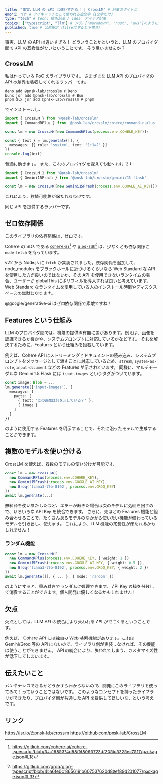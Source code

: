 ```yaml
---
title: "事実、LLM の API は違いすぎる！ | CrossLM" # 記事のタイトル
emoji: "🤖" # アイキャッチとして使われる絵文字（1文字だけ）
type: "tech" # tech: 技術記事 / idea: アイデア記事
topics: ["typescript", "llm"] # タグ。["markdown", "rust", "aws"]のように指定する
published: true # 公開設定（falseにすると下書き）
---
```

事実、LLM の API は違いすぎる！
どういうことかというと、LLM のプロバイダ間で API の互換性がないということです。
そう思いませんか？

## CrossLM
私は作っている PoC のライブラリです。
さまざまな LLM API のプロバイダの API の差異を吸収してくれるラッパーです。

```shell
deno add @pnsk-lab/crosslm # Deno
bunx jsr add @pnsk-lab/crosslm # Bun
pnpm dlx jsr add @pnsk-lab/crosslm # pnpm
```
でインストールし、
```ts
import { CrossLM } from '@pnsk-lab/crosslm'
import { CommandRPlus } from '@pnsk-lab/crosslm/cohere/command-r-plus'

const lm = new CrossLM([new CommandRPlus(process.env.COHERE_KEY)])

const { text } = lm.genetate([], {
  messages: [{ role: 'system', text: '1+1=?' }]
})
console.log(text)
```

普通に動きます。
また、これのプロバイダを変えても動くわけです:
```ts
import { CrossLM } from '@pnsk-lab/crosslm'
import { Gemini15Frash } from '@pnsk-lab/crosslm/gemini/15-flash'

const lm = new CrossLM([new Gemini15Frash(process.env.GOOGLE_AI_KEY)])
```
これにより、移植可能性が保たれるわけです。

同じ API を提供するラッパーです。

## ゼロ依存関係
このライブラリの依存関係は、ゼロです。

Cohere の SDK である [`cohere-ai`](https://npm.anvaka.com/#/view/2d/cohere-ai)[^cohere_ai_dep] や [`gloq-sdk`](https://npm.anvaka.com/#/view/2d/groq-sdk)[^groq_sdk_dep] は、少なくとも依存関係に `node-fetch` を持っています。

v22 から Node.js に `fetch` が実装されました。依存関係を追加して、node_modules をブラックホールに近づけるくらいなら Web Standard な API を使用した方が良いのではないか、その API を使用できないランタイムの場合、ユーザーが globalThis にポリフィルを導入すれば良いと考えています。Web Standard なランタイムを使用している人のインストール時間やディスクスペースの無駄になります。

[^cohere_ai_dep]: https://github.com/cohere-ai/cohere-typescript/blob/34c1985374d98ff68093722df205fc5225ed7517/package.json#L18
[^groq_sdk_dep]: https://github.com/groq/groq-typescript/blob/4ba6fe0c1865619fb607537620d80ef89d201077/package.json#L33

@google/generative-ai はゼロ依存関係で素敵ですね！

## Features という仕組み
LLM のプロバイダ間では、機能の提供の有無に差があります。例えば、画像を認識できるか否かや、システムプロンプトに対応しているかなどです。
それを解決するために、Features という仕組みを搭載しています。

例えば、Cohere API はストリーミングとドキュメントの読み込み、システムプロンプトをメッセージとして渡すことに対応しているため、`stream`, `system-as-role`, `input-document` などの Features が示されています。
同様に、マルチモーダルな Gemini 1.5 Flash には `input-images` というタグがついています。

```ts
const image: Blob = ...
lm.generate(['input-images'], {
  messages: [
    parts: [
      { text: 'この画像は何を示している？' },
      { image }
    ]
  ]
})
```
のように使用する Features を明示することで、それに沿ったモデルで生成することができます。

## 複数のモデルを使い分ける
CrossLM を使えば、複数のモデルの使い分けが可能です。
```ts
const lm = new CrossLM([
  new CommandRPlus(process.env.COHERE_KEY),
  new Gemini15Frash(process.env.GOOGLE_AI_KEY),
  new Groq('llama3-70b-8192', process.env.GROQ_KEY)
])
await lm.generate(...)
```
無料枠を使い果たしたなど、エラーが起きた場合は次のモデルに処理を回すので、いろいろな API Key を統合できます。
さらに、先ほどの Features 機能と組み合わせることで、たくさんあるモデルのなかから使いたい機能が備わっているモデルを引き出し、使えます。
これにより、LLM 機能の冗長性が保たれるかもしれません！

### ランダム機能
```ts
const lm = new CrossLM([
  new CommandRPlus(process.env.COHERE_KEY, { weight: 1 }),
  new Gemini15Frash(process.env.GOOGLE_AI_KEY, { weight: 0.5 }),
  new Groq('llama3-70b-8192', process.env.GROQ_KEY, { weight: 2 })
])
await lm.generate([], { ... }, { mode: 'random' })
```
のようにすると、重み付きでランダムに処理できます。
API Key の枠を分散して消費することができます。個人開発に優しくなるかもしれません！

## 欠点
欠点としては、LLM API の統合により失われる API がでてくるということです。

例えば、 Cohere API には独自の Web 検索機能があります。これは Gemini/Groq 等の API にないので、ライブラリ側が実装しなければ、その機能は使うことができません。
API の統合により、失われてしまう、カスタマイズ性が低下してしまいます。

## 伝えたいこと
メンテナンスできるかどうかすらわからないので、開発にこのライブラリを使ってみて！っていうことではないです。
このようなコンセプトを持ったライブラリができたり、プロバイダ側が共通した API を提供してほしいな、という考えです。

## リンク
https://jsr.io/@pnsk-lab/crosslm
https://github.com/pnsk-lab/CrossLM
